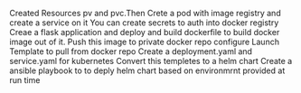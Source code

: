 Created Resources pv and pvc.Then Crete a pod with image registry and create a service on it
You can create secrets to auth into docker registry
Creae a flask application and deploy and build dockerfile to build docker image out of it.
Push this image to private docker repo
configure Launch Template to pull from docker repo
Create a deployment.yaml and service.yaml for kubernetes
Convert this templetes to a helm chart
Create a ansible playbook to to deply helm chart based on environmrnt provided at run time
